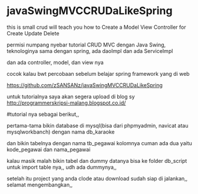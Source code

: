 # javaSwingMVCCRUDaLikeSpring
this is small crud will teach you how to Create a Model View Controller for Create Update Delete


permisi numpang nyebar tutorial CRUD MVC dengan Java Swing, teknologinya sama dengan spring, ada daoImpl dan ada ServiceImpl

dan ada controller, model, dan view nya

cocok kalau bwt percobaan sebelum belajar spring framework yang di web

https://github.com/zSANSANz/javaSwingMVCCRUDaLikeSpring

untuk tutorialnya saya akan segera upload di blog sy
http://programmerskripsi-malang.blogspot.co.id/

#tutorial nya sebagai berikut,, 


pertama-tama bikin database di mysql(bisa dari phpmyadmin, navicat atau mysqlworkbanch) dengan nama db_karaoke

dan bikin tabelnya dengan nama tb_pegawai
kolomnya cuman ada dua yaitu kode_pegawai dan nama_pegawai

kalau masik malah bikin tabel dan dummy datanya bisa ke folder db_script untuk import table nya,, udh ada dummynya,,

setelah itu project yang anda clode atau download sudah siap di jalankan,, selamat mengembangkan,,
